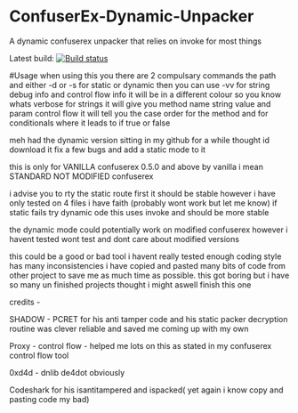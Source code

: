 # ConfuserEx-Dynamic-Unpacker
A dynamic confuserex unpacker that relies on invoke for most things

Latest build: [![Build status](https://ci.appveyor.com/api/projects/status/3qd5cu5kkub3ac0e?svg=true)](https://ci.appveyor.com/project/ShMask/confuserex-unpacker/build/artifacts)

#Usage
when using this you there are 2 compulsary commands
the path and either -d or -s for static or dynamic 
then you can use -vv for string debug info and control flow info 
it will be in a different colour so you know whats verbose 
for strings it will give you method name string value and param
control flow it will tell you the case order for the method and for conditionals where it leads to if true or false

meh had the dynamic version sitting in my github for a while thought id download it fix a few bugs and add a static mode to it 

this is only for VANILLA confuserex 0.5.0 and above by vanilla i mean STANDARD NOT MODIFIED confuserex 

i advise you to rty the static route first it should be stable however i have only tested on 4 files i have faith (probably wont work but let me know)
if static fails try dynamic ode this uses invoke and should be more stable

the dynamic mode could potentially work on modified confuserex however i havent tested wont test and dont care about modified versions

this could be a good or bad tool i havent really tested enough coding style has many inconsistencies i have copied and pasted many bits of code from other project to save me as much time as possible. this got boring but i have so many un finished projects thought i might aswell finish this one

credits - 

SHADOW - PCRET for his anti tamper code and his static packer decryption routine was clever reliable and saved me coming up with my own 

Proxy - control flow - helped me lots on this as stated in my confuserex control flow tool

0xd4d - dnlib de4dot obviously

Codeshark for his isantitampered and ispacked( yet again i know copy and pasting code my bad)


